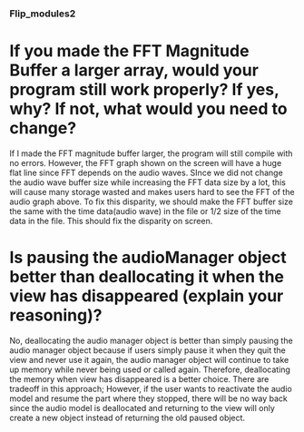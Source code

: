 ### Flip_modules2

# If you made the FFT Magnitude Buffer a larger array, would your program still work properly? If yes, why? If not, what would you need to change?

If I made the FFT magnitude buffer larger, the program will still compile with no errors. However, the FFT graph shown on the screen will have a huge flat line since FFT depends on the audio waves. SInce we did not change the audio wave buffer size while increasing the FFT data size by a lot, this will cause many storage wasted and makes users hard to see the FFT of the audio graph above. To fix this disparity, we should make the FFT buffer size the same with the time data(audio wave) in the file or 1/2 size of the time data in the file. This should fix the disparity on screen. 


# Is pausing the audioManager object better than deallocating it when the view has disappeared (explain your reasoning)?

No, deallocating the audio manager object is better than simply pausing the audio manager object because if users simply pause it when they quit the view and never use it again, the audio manager object will continue to take up memory while never being used or called again. Therefore, deallocating the memory when view has disappeared is a better choice. There are tradeoff in this approach; However, if the user wants to reactivate the audio model and resume the part where they stopped, there will be no way back since the audio model is deallocated and returning to the view will only create a new object instead of returning the old paused object.
